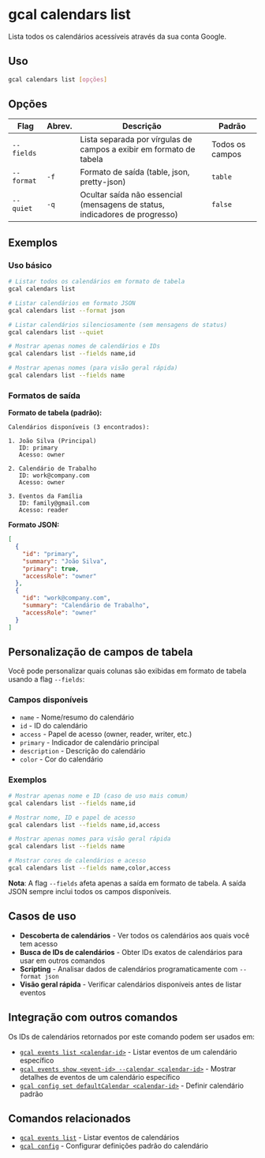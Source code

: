 # gcal calendars list

Lista todos os calendários acessíveis através da sua conta Google.

## Uso

```bash
gcal calendars list [opções]
```

## Opções

| Flag | Abrev. | Descrição | Padrão |
|------|--------|-----------|---------|
| `--fields` | | Lista separada por vírgulas de campos a exibir em formato de tabela | Todos os campos |
| `--format` | `-f` | Formato de saída (table, json, pretty-json) | `table` |
| `--quiet` | `-q` | Ocultar saída não essencial (mensagens de status, indicadores de progresso) | `false` |

## Exemplos

### Uso básico

```bash
# Listar todos os calendários em formato de tabela
gcal calendars list

# Listar calendários em formato JSON
gcal calendars list --format json

# Listar calendários silenciosamente (sem mensagens de status)
gcal calendars list --quiet

# Mostrar apenas nomes de calendários e IDs
gcal calendars list --fields name,id

# Mostrar apenas nomes (para visão geral rápida)
gcal calendars list --fields name
```

### Formatos de saída

**Formato de tabela (padrão):**
```
Calendários disponíveis (3 encontrados):

1. João Silva (Principal)
   ID: primary
   Acesso: owner

2. Calendário de Trabalho
   ID: work@company.com
   Acesso: owner

3. Eventos da Família
   ID: family@gmail.com
   Acesso: reader
```

**Formato JSON:**
```json
[
  {
    "id": "primary",
    "summary": "João Silva",
    "primary": true,
    "accessRole": "owner"
  },
  {
    "id": "work@company.com",
    "summary": "Calendário de Trabalho",
    "accessRole": "owner"
  }
]
```

## Personalização de campos de tabela

Você pode personalizar quais colunas são exibidas em formato de tabela usando a flag `--fields`:

### Campos disponíveis
- `name` - Nome/resumo do calendário
- `id` - ID do calendário
- `access` - Papel de acesso (owner, reader, writer, etc.)
- `primary` - Indicador de calendário principal
- `description` - Descrição do calendário
- `color` - Cor do calendário

### Exemplos
```bash
# Mostrar apenas nome e ID (caso de uso mais comum)
gcal calendars list --fields name,id

# Mostrar nome, ID e papel de acesso
gcal calendars list --fields name,id,access

# Mostrar apenas nomes para visão geral rápida
gcal calendars list --fields name

# Mostrar cores de calendários e acesso
gcal calendars list --fields name,color,access
```

**Nota**: A flag `--fields` afeta apenas a saída em formato de tabela. A saída JSON sempre inclui todos os campos disponíveis.

## Casos de uso

- **Descoberta de calendários** - Ver todos os calendários aos quais você tem acesso
- **Busca de IDs de calendários** - Obter IDs exatos de calendários para usar em outros comandos
- **Scripting** - Analisar dados de calendários programaticamente com `--format json`
- **Visão geral rápida** - Verificar calendários disponíveis antes de listar eventos

## Integração com outros comandos

Os IDs de calendários retornados por este comando podem ser usados em:

- [`gcal events list <calendar-id>`](events-list.md) - Listar eventos de um calendário específico
- [`gcal events show <event-id> --calendar <calendar-id>`](events-show.md) - Mostrar detalhes de eventos de um calendário específico
- [`gcal config set defaultCalendar <calendar-id>`](config.md) - Definir calendário padrão

## Comandos relacionados

- [`gcal events list`](events-list.md) - Listar eventos de calendários
- [`gcal config`](config.md) - Configurar definições padrão do calendário